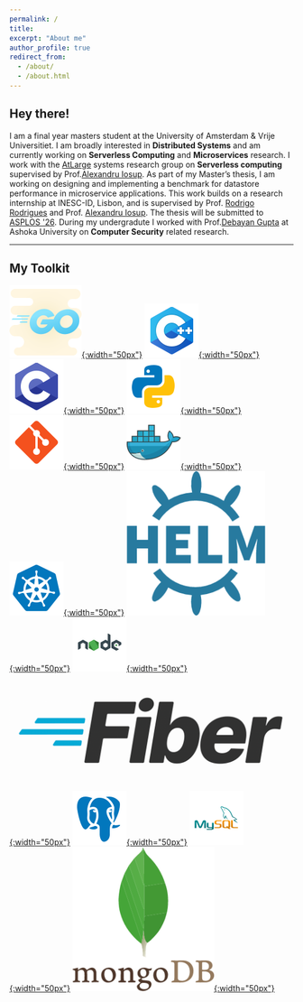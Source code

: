 ```yaml
---
permalink: /
title: 
excerpt: "About me"
author_profile: true
redirect_from: 
  - /about/
  - /about.html
---
```





<!-- This is the front page of a website that is powered by the [academicpages template](https://github.com/academicpages/academicpages.github.io) and hosted on GitHub pages. [GitHub pages](https://pages.github.com) is a free service in which websites are built and hosted from code and data stored in a GitHub repository, automatically updating when a new commit is made to the respository. This template was forked from the [Minimal Mistakes Jekyll Theme](https://mmistakes.github.io/minimal-mistakes/) created by Michael Rose, and then extended to support the kinds of content that academics have: publications, talks, teaching, a portfolio, blog posts, and a dynamically-generated CV. You can fork [this repository](https://github.com/academicpages/academicpages.github.io) right now, modify the configuration and markdown files, add your own PDFs and other content, and have your own site for free, with no ads! An older version of this template powers my own personal website at [stuartgeiger.com](http://stuartgeiger.com), which uses [this Github repository](https://github.com/staeiou/staeiou.github.io). -->

<!-- A data-driven personal website
======
Like many other Jekyll-based GitHub Pages templates, academicpages makes you separate the website's content from its form. The content & metadata of your website are in structured markdown files, while various other files constitute the theme, specifying how to transform that content & metadata into HTML pages. You keep these various markdown (.md), YAML (.yml), HTML, and CSS files in a public GitHub repository. Each time you commit and push an update to the repository, the [GitHub pages](https://pages.github.com/) service creates static HTML pages based on these files, which are hosted on GitHub's servers free of charge.

Many of the features of dynamic content management systems (like Wordpress) can be achieved in this fashion, using a fraction of the computational resources and with far less vulnerability to hacking and DDoSing. You can also modify the theme to your heart's content without touching the content of your site. If you get to a point where you've broken something in Jekyll/HTML/CSS beyond repair, your markdown files describing your talks, publications, etc. are safe. You can rollback the changes or even delete the repository and start over -- just be sure to save the markdown files! Finally, you can also write scripts that process the structured data on the site, such as [this one](https://github.com/academicpages/academicpages.github.io/blob/master/talkmap.ipynb) that analyzes metadata in pages about talks to display [a map of every location you've given a talk](https://academicpages.github.io/talkmap.html). -->

<!-- Getting started
======
1. Register a GitHub account if you don't have one and confirm your e-mail (required!)
1. Fork [this repository](https://github.com/academicpages/academicpages.github.io) by clicking the "fork" button in the top right. 
1. Go to the repository's settings (rightmost item in the tabs that start with "Code", should be below "Unwatch"). Rename the repository "[your GitHub username].github.io", which will also be your website's URL.
1. Set site-wide configuration and create content & metadata (see below -- also see [this set of diffs](http://archive.is/3TPas) showing what files were changed to set up [an example site](https://getorg-testacct.github.io) for a user with the username "getorg-testacct")
1. Upload any files (like PDFs, .zip files, etc.) to the files/ directory. They will appear at https://[your GitHub username].github.io/files/example.pdf.  
1. Check status by going to the repository settings, in the "GitHub pages" section -->

Hey there! 
------
I am a final year masters student at the University of Amsterdam & Vrije Universitiet. I am broadly interested in **Distributed Systems** and am currently working on **Serverless Computing** and **Microservices** research. I work with the [AtLarge](https://atlarge-research.com/rsatish/) systems research group on **Serverless computing** supervised by Prof.[Alexandru Iosup](https://scholar.google.com/citations?user=7wwQ7twAAAAJ&hl=en). As part of my Master’s thesis, I am working on designing and implementing a benchmark for datastore performance in microservice applications. This work builds on a research internship at INESC-ID, Lisbon, and is supervised by Prof. [Rodrigo Rodrigues](https://www.dpss.inesc-id.pt/~rodrigo/) and Prof. [Alexandru Iosup](https://scholar.google.com/citations?user=7wwQ7twAAAAJ&hl=en). The thesis will be submitted to <u>ASPLOS '26</u>. During my undergradute I worked with Prof.[Debayan Gupta](https://debayangupta.com/) at Ashoka University on **Computer Security** related research.

<!-- Following a research internship at INESC-ID, Lisbon, I am working on designing and implementing a benchamrk for datstore performance in microservice applications. This work is extended to be my masters thesis. This thesis is supervised by Prof. [Rodrigo Rodrigues](https://www.dpss.inesc-id.pt/~rodrigo/). and Prof. [Alexandru Iosup](https://scholar.google.com/citations?user=7wwQ7twAAAAJ&hl=en) and will be submitted to ASPLOS '26. During my undergradute I worked with Prof.[Debayan Gupta](https://debayangupta.com/) at Ashoka University on **Computer Security** related research. -->



<!-- Here, I work with the AtLarge systems team on **Serverless computing** supervised by Prof.[Alexandru Iosup](https://scholar.google.com/citations?user=7wwQ7twAAAAJ&hl=en). I spent the last summer working on **Cross-Service Inconsistencies & Distributed tracing** at the Distributed Systems Group at Inesc-id, Lisbon. Here, I was supervised by Prof.[Rodrigo Rodrigues](https://www.dpss.inesc-id.pt/~rodrigo/). During my undergradute I worked with Prof.[Debayan Gupta](https://debayangupta.com/) at Ashoka University on **Computer Security** related research.  -->




------

My Toolkit
------
[![go](/images/logos/go.png){:width="50px"}](https://www.python.org/)
[![C++](/images/logos/cpp.png){:width="50px"}](https://www.python.org/)
[![C](/images/logos/c.png){:width="50px"}](https://www.python.org/)
[![Python](/images/logos/python.png){:width="50px"}](https://www.python.org/)
[![Git](/images/logos/git.png){:width="50px"}](https://git-scm.com/)
[![Docker](/images/logos/docker.png){:width="50px"}](https://www.docker.com/)
[![Kubernetes](/images/logos/kubernetes.png){:width="50px"}](https://kubernetes.io/)
[![Helm](/images/logos/helm.png){:width="50px"}](https://helm.sh/)
[![node](/images/logos/node.png){:width="50px"}](https://nodejs.org/en)
[![gofiber](/images/logos/gofiber.png){:width="50px"}](https://nodejs.org/en)
[![Postgres](/images/logos/postgres.png){:width="50px"}](https://www.postgresql.org/)
[![mysql](/images/logos/mysql.png){:width="50px"}](https://www.mysql.com/)
[![mongo](/images/logos/mongodb.png){:width="50px"}](https://www.mongodb.com/)
<!-- [![latex](/images/logos/latex.png){:width="50px"}](https://www.mongodb.com/) -->

<!-- Icon duck for icons -->

<!-- Create content & metadata
------
For site content, there is one markdown file for each type of content, which are stored in directories like _publications, _talks, _posts, _teaching, or _pages. For example, each talk is a markdown file in the [_talks directory](https://github.com/academicpages/academicpages.github.io/tree/master/_talks). At the top of each markdown file is structured data in YAML about the talk, which the theme will parse to do lots of cool stuff. The same structured data about a talk is used to generate the list of talks on the [Talks page](https://academicpages.github.io/talks), each [individual page](https://academicpages.github.io/talks/2012-03-01-talk-1) for specific talks, the talks section for the [CV page](https://academicpages.github.io/cv), and the [map of places you've given a talk](https://academicpages.github.io/talkmap.html) (if you run this [python file](https://github.com/academicpages/academicpages.github.io/blob/master/talkmap.py) or [Jupyter notebook](https://github.com/academicpages/academicpages.github.io/blob/master/talkmap.ipynb), which creates the HTML for the map based on the contents of the _talks directory). -->

<!-- **Markdown generator**

I have also created [a set of Jupyter notebooks](https://github.com/academicpages/academicpages.github.io/tree/master/markdown_generator
) that converts a CSV containing structured data about talks or presentations into individual markdown files that will be properly formatted for the academicpages template. The sample CSVs in that directory are the ones I used to create my own personal website at stuartgeiger.com. My usual workflow is that I keep a spreadsheet of my publications and talks, then run the code in these notebooks to generate the markdown files, then commit and push them to the GitHub repository.

How to edit your site's GitHub repository
------
Many people use a git client to create files on their local computer and then push them to GitHub's servers. If you are not familiar with git, you can directly edit these configuration and markdown files directly in the github.com interface. Navigate to a file (like [this one](https://github.com/academicpages/academicpages.github.io/blob/master/_talks/2012-03-01-talk-1.md) and click the pencil icon in the top right of the content preview (to the right of the "Raw | Blame | History" buttons). You can delete a file by clicking the trashcan icon to the right of the pencil icon. You can also create new files or upload files by navigating to a directory and clicking the "Create new file" or "Upload files" buttons. 

Example: editing a markdown file for a talk
![Editing a markdown file for a talk](/images/editing-talk.png)

For more info
------
More info about configuring academicpages can be found in [the guide](https://academicpages.github.io/markdown/). The [guides for the Minimal Mistakes theme](https://mmistakes.github.io/minimal-mistakes/docs/configuration/) (which this theme was forked from) might also be helpful. -->
